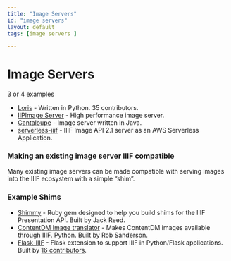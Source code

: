 ```yaml
---
title: "Image Servers"
id: "image servers"
layout: default
tags: [image servers ]

---
```


# Image Servers

3 or 4 examples



*   [Loris](https://github.com/loris-imageserver/loris) - Written in Python. 35 contributors.
*   [IIPImage Server](http://iipimage.sourceforge.net/documentation/server/) - High performance image server.
*   [Cantaloupe](https://cantaloupe-project.github.io/) - Image server written in Java.
*   [serverless-iiif](https://github.com/nulib/serverless-iiif) - IIIF Image API 2.1 server as an AWS Serverless Application.


### Making an existing image server IIIF compatible

Many existing image servers can be made compatible with serving images into the IIIF ecosystem with a simple “shim”.


### Example Shims



*   [Shimmy](https://github.com/mejackreed/shimmy) - Ruby gem designed to help you build shims for the IIIF Presentation API. Built by Jack Reed.
*   [ContentDM Image translator](https://github.com/azaroth42/pi3f/tree/master/shims/ContentDM) - Makes ContentDM images available through IIIF. Python. Built by Rob Sanderson.
*   [Flask-IIIF](https://github.com/inveniosoftware/flask-iiif) - Flask extension to support IIIF in Python/Flask applications. Built by [16 contributors](https://github.com/inveniosoftware/flask-iiif/graphs/contributors).
